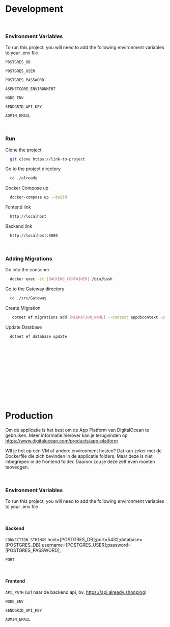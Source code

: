 # Development

&nbsp;

### Environment Variables

To run this project, you will need to add the following environment variables to your .env file

`POSTGRES_DB`

`POSTGRES_USER`

`POSTGRES_PASSWORD`

`ASPNETCORE_ENVIRONMENT`

`NODE_ENV`

`SENDGRID_API_KEY`

`ADMIN_EMAIL`

&nbsp;

### Run

Clone the project

```bash
  git clone https://link-to-project
```

Go to the project directory

```bash
  cd ./already
```

Docker Compose up

```bash
  docker-compose up --build
```

Fontend link

```bash
  http://localhost
```

Backend link

```bash
  http://localhost:8080
```

&nbsp;

### Adding Migrations

Go into the container

```bash
  docker exec -it [BACKEND_CONTAINER] /bin/bash
```

Go to the Gateway directory

```bash
  cd ./src/Gateway
```

Create Migration

```bash
   dotnet ef migrations add [MIGRATION_NAME] --context appdbcontext -p ../Infrastructure/Infrastructure.csproj -s Gateway.csproj -o Data/Migrations
```

Update Database

```bash
  dotnet ef database update
```

\
\
\
\
\
\
\
\
\
&nbsp;

# Production

Om de applicatie is het best om de App Platform van DigitalOcean te gebruiken. Meer informatie hierover kan je terugvinden op https://www.digitalocean.com/products/app-platform

WIl je het op een VM of andere environment hosten? Dat kan zeker met de Dockerfile die zich bevinden in de applicatie folders. Maar deze is niet inbegrepen in de frontend folder. Daarom zou je deze zelf even moeten teoveogen.

&nbsp;

### Environment Variables

To run this project, you will need to add the following environment variables to your .env file

&nbsp;

#### Backend

`CONNECTION_STRINGS` host=[POSTGRES_DB];port=5432;database=[POSTGRES_DB];username=[POSTGRES_USER];password=[POSTGRES_PASSWORD];

`PORT`

&nbsp;

#### Frontend

`API_PATH` (url naar de backend api, bv. https://api.already.shopping)

`NODE_ENV`

`SENDGRID_API_KEY`

`ADMIN_EMAIL`
